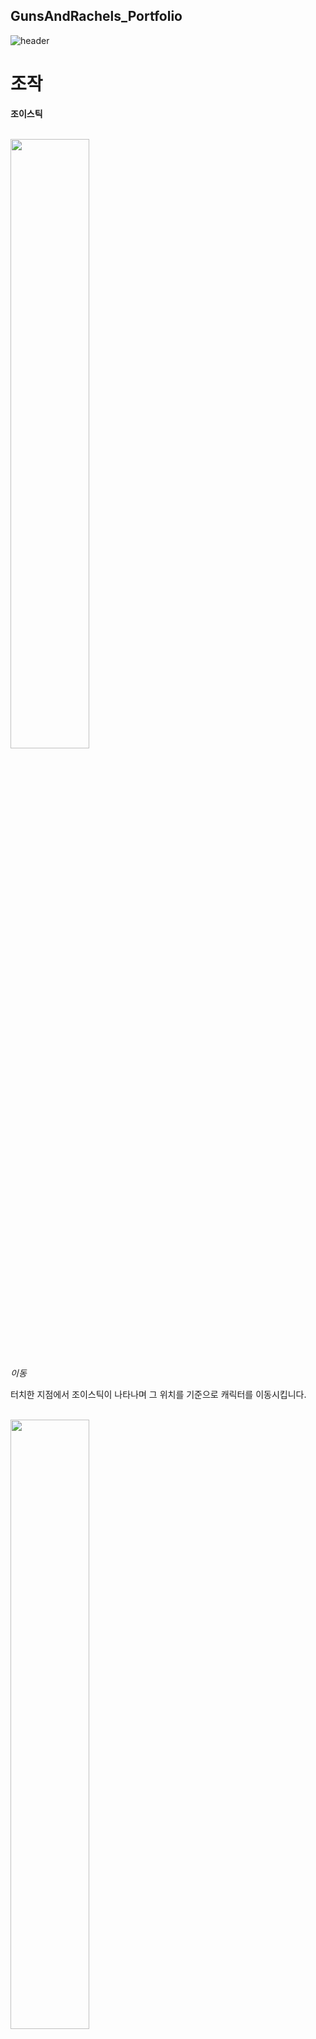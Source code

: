 ## GunsAndRachels_Portfolio

![header](https://capsule-render.vercel.app/api?type=rounded&color=auto&height=300&section=header&text=Hong's%20Portfolio&fontSize=90)

# 조작

**조이스틱**

  <br/>
<img src = "https://github.com/HSH12345/GunsAndRachels_Portfolio/assets/124248037/2aa0be08-fa9a-4e14-9ab4-4f59fef79f1f" width="50%" height="50%">

*이동*

터치한 지점에서 조이스틱이 나타나며 그 위치를 기준으로 캐릭터를 이동시킵니다.

  <br/>
<img src = "https://github.com/HSH12345/GunsAndRachels_Portfolio/assets/124248037/2dfe97f6-ae6b-4b7e-980a-91619f164a10" width="50%" height="50%">

*공격*

조이스틱의 중앙을 기반으로 터치된 위치를 계산하여 캐릭터와 총을 회전시키고 조이스틱이 터치되는 동안 해당 방향으로 탄환을 발사합니다.

  <br/>
<img src = "https://github.com/HSH12345/GunsAndRachels_Portfolio/assets/124248037/244ee2ba-b795-4f7e-9317-deab23fa2857" width="50%" height="50%">

*스킬*

각각 스킬 버튼은 타입을 가지며 해당 타입에 맞도록 작동합니다. 스킬 상단 빗금표시에서 터치를 해제하면 스킬을 취소합니다.


<br/><br/>
# 전투

<br/>
<img src = "https://github.com/HSH12345/GunsAndRachels_Portfolio/assets/124248037/0912fd66-ae4d-4c93-bf74-187c03a5e22b" width="50%" height="50%">

*총기 변경*

게임 내의 아이템을 획득하여 기본 총기를 변경할 수 있습니다. 이 때 총기에 따라 스킬, 탄환 모양, 공격속도, 공격력 공식 등이 다르게 적용됩니다.

<br/>
<img src = "https://github.com/HSH12345/GunsAndRachels_Portfolio/assets/124248037/550e88fc-88e0-4883-b5d6-e151752f58fc" width="50%" height="50%">
<img src = "https://github.com/HSH12345/GunsAndRachels_Portfolio/assets/124248037/8fc6736e-f1f1-4d43-b6e5-c5a7ae2fe799" width="50%" height="50%">
<img src = "https://github.com/HSH12345/GunsAndRachels_Portfolio/assets/124248037/5167eddd-e769-4b60-8ae8-408953442003" width="50%" height="50%">

*탄환*

총기 숙련도 레벨이 10, 20, 30일 때마다 탄환의 모양이 변경됩니다.

<br/><br/>
# 스킬

<br/>
<img src = "https://github.com/HSH12345/GunsAndRachels_Portfolio/assets/124248037/212f7f45-aa89-4f77-b6bf-fe49e0b49670" width="50%" height="50%">

*돌격소총 스킬 1*

플레이어를 중심으로 직선형 Skill Indicator를 활성화하여 해당 방향으로 진행하는 탄환형 스킬입니다.

<br/>
<img src = "https://github.com/HSH12345/GunsAndRachels_Portfolio/assets/124248037/af5e9839-33c4-4a07-9daa-0951cf2ea649" width="50%" height="50%">

*돌격소총 스킬 2*

버튼을 터치하여 즉시 사용되며 일정 시간동안 공격력을 증가시키는 버프형 스킬입니다.

<br/>
<img src = "https://github.com/HSH12345/GunsAndRachels_Portfolio/assets/124248037/90ffbd81-7b3b-4c0e-ba65-a5a56929d855" width="50%" height="50%">

*돌격소총 스킬 3*

플레이어를 중심으로 근거리 Skill Indicator를 활성화하여 캐릭터가 바라보는 방향으로 스킬이 생성되어 적을 타격합니다. 총 3회 타격하며 중복 타격 하지 않기 위해 HashSet을 사용합니다.

<br/>
<img src = "https://github.com/HSH12345/GunsAndRachels_Portfolio/assets/124248037/deaa660b-d0e5-453b-a874-25b70d131ab3" width="50%" height="50%">

*저격소총 스킬 1*

플레이어를 중심으로 직선형 Skill Indicator를 활성화하여 해당 방향으로 진행하는 탄환형 스킬입니다.

<br/>
<img src = "https://github.com/HSH12345/GunsAndRachels_Portfolio/assets/124248037/3c3e8106-690d-4489-8b84-b98d3244267e" width="50%" height="50%">

*저격소총 스킬 2*

플레이어를 중심으로 직선형 Skill Indicator를 활성화하여 해당 방향으로 스킬이 생성되며 Physics2D를 사용하여 특정 범위에 들어온 적을 타격합니다.

<br/>
<img src = "https://github.com/HSH12345/GunsAndRachels_Portfolio/assets/124248037/cf7c102a-28d4-473b-a037-7cab42fcac22" width="50%" height="50%">

*저격소총 스킬 3*

플레이어를 중심으로 원형 Skill Indicator를 활성화하여 지정된 위치에 스킬을 생성하여 해당 범위의 적에게 피해를 입힙니다.

<br/>
<img src = "https://github.com/HSH12345/GunsAndRachels_Portfolio/assets/124248037/81c3ef41-4ca6-459e-829f-539f58cbd073" width="50%" height="50%">

*샷건 스킬 1*

플레이어를 중심으로 직선형 Skill Indicator를 활성화하여 해당 방향으로 진행하는 탄환형 스킬입니다.

<br/>
<img src = "https://github.com/HSH12345/GunsAndRachels_Portfolio/assets/124248037/c52aa465-b35f-4452-a726-097355c064ab" width="50%" height="50%">

*샷건 스킬 2*

버튼을 터치하여 즉시 사용되며 일정 시간동안 공격속도를 증가시키는 버프형 스킬입니다.

<br/>
<img src = "https://github.com/HSH12345/GunsAndRachels_Portfolio/assets/124248037/ef1c6b73-ab90-46df-87a9-421bdfddf70f" width="50%" height="50%">

*샷건 스킬 3*

버튼을 터치하여 플레이어를 중심으로 적에게 피해를 주는 스킬을 생성합니다. 몬스터의 bool타입 변수값을 활용하여 특정 시간동안 중복 데미지를 입지 안도록합니다.

<br/>
<img src = "https://github.com/HSH12345/GunsAndRachels_Portfolio/assets/124248037/29ddfaa1-a66a-41e7-9759-6291197fe204" width="50%" height="50%">

*기관단총 스킬 1*

플레이어를 중심으로 직선형 Skill Indicator를 활성화하여 해당 방향으로 진행하는 탄환형 스킬입니다.

<br/>
<img src = "https://github.com/HSH12345/GunsAndRachels_Portfolio/assets/124248037/1f544bf3-f15a-463f-9b2a-b8282923c219" width="50%" height="50%">

*기관단총 스킬 2*

버튼을 터치하여 즉시 사용되며 일정 시간동안 치명타확률을 증가시키는 버프형 스킬입니다.

<br/>
<img src = "https://github.com/HSH12345/GunsAndRachels_Portfolio/assets/124248037/944e13f5-8ad3-4682-8cfd-969ae843f1d6" width="50%" height="50%">

*기관단총 스킬 3*

플레이어를 중심으로 원형 Skill Indicator를 활성화하여 지정된 위치에 스킬을 생성하여 해당 범위의 적에게 피해를 입힙니다.



<br/><br/>
# 총기 특수효과 (고대유물)

<br/>
<img src = "https://github.com/HSH12345/GunsAndRachels_Portfolio/assets/124248037/da17b4ab-7e5b-473b-ab78-e48e68e9325f" width="50%" height="50%">

*레이저 사이트*

기본 공격의 탄환 방향으로 LineRenderer를 사용하여 레이저 효과를 만듭니다.

<br/>
<img src = "https://github.com/HSH12345/GunsAndRachels_Portfolio/assets/124248037/e17fb25a-50b0-4c56-90e7-cea2b24bd328" width="50%" height="50%">

*대시 공격*

플레이어가 대시하는 동안 적과 충돌하면 적에게 피해를 입힙니다.

<br/>
<img src = "https://github.com/HSH12345/GunsAndRachels_Portfolio/assets/124248037/70c9a5fc-4723-4903-9b6b-0051881cb6f5" width="50%" height="50%">

*방어 탄환*

플레이어의 기본 공격 탄환이 적 탄환과 충돌하여 파괴합니다.

<br/>
<img src = "https://github.com/HSH12345/GunsAndRachels_Portfolio/assets/124248037/3372d74c-ca56-4efe-8175-94f35cc8acc0" width="50%" height="50%">

*독 탄환*

플레이어의 기본 공격 탄환이 적에게 적중할 시 중독효과를 만들어 지속적인 피해를 입힙니다.

<br/>
<img src = "https://github.com/HSH12345/GunsAndRachels_Portfolio/assets/124248037/94d64894-da96-49b4-b19b-4d6bb871358d" width="50%" height="50%">

*유탄발사기*

플레이어가 기본 공격을 하는 동안 유탄을 추가로 발사하여 적에게 피해를 입힙니다.

<br/><br/>
# 몬스터

<br/>
<img src = "https://github.com/HSH12345/GunsAndRachels_Portfolio/assets/124248037/e3095872-e3b0-4582-a9be-e9380dcf1d8f" width="50%" height="50%">

*길찾기*

모든 몬스터들은 A* 알고리즘을 활용하여 장애물을 피해 길찾기를 하며 이동합니다. 

<br/>
<img src = "https://github.com/HSH12345/GunsAndRachels_Portfolio/assets/124248037/fffd50f6-ea7e-4c1d-b8c2-eec7c177a052" width="50%" height="50%">
<img src = "https://github.com/HSH12345/GunsAndRachels_Portfolio/assets/124248037/9546ab6d-4d5c-41e7-b3b4-d7398074cbe1" width="50%" height="50%">
<img src = "https://github.com/HSH12345/GunsAndRachels_Portfolio/assets/124248037/fe06eb99-f356-4991-8f3e-8a51f282a1dc" width="50%" height="50%">

*근접 몬스터*

근접 몬스터는 플레이어와의 거리를 계산하여 특정 거리 이하에서는 이동속도가 빨라지며 공격 애니메이션이 실행됩니다. 

<br/>
<img src = "https://github.com/HSH12345/GunsAndRachels_Portfolio/assets/124248037/db0dac15-f52f-4be5-a8a9-23643e91af0e" width="50%" height="50%">
<img src = "https://github.com/HSH12345/GunsAndRachels_Portfolio/assets/124248037/d9b67829-3d38-4fb3-a445-96da9508ff7e" width="50%" height="50%">

*대시 몬스터*

대시 몬스터는 플레이어와의 거리를 계산하여 특정 거리 이하에서는 대시공격을 합니다. 공격 시 slash 이펙트 범위에 trigger collider를 생성하여 공격합니다.

<br/>
<img src = "https://github.com/HSH12345/GunsAndRachels_Portfolio/assets/124248037/75b03fb5-35bd-4c69-8f65-37cb5fa18458" width="50%" height="50%">
<img src = "https://github.com/HSH12345/GunsAndRachels_Portfolio/assets/124248037/9596ca4e-2696-4e30-8afb-08a9770fd06d" width="50%" height="50%">

*레이지 몬스터*

레이지 몬스터는 랜덤한 시간마다 분노상태가 되어 이동속도가 빨라지고 넉백을 무시합니다.

<br/>
<img src = "https://github.com/HSH12345/GunsAndRachels_Portfolio/assets/124248037/3a57d38e-5bbf-478a-b63a-e94bf73dd681" width="50%" height="50%">
<img src = "https://github.com/HSH12345/GunsAndRachels_Portfolio/assets/124248037/62e374bb-25d5-4504-9105-cf0936f94e31" width="50%" height="50%">
<img src = "https://github.com/HSH12345/GunsAndRachels_Portfolio/assets/124248037/cc71c28a-6851-405d-b095-9be3d6c2d250" width="50%" height="50%">

*원거리 몬스터*

원거리 몬스터는 플레이어와의 거리를 계산하여 특정 거리 이하에서는 탄환을 발사합니다. 특정 몬스터는 2가지 패턴의 원거리 공격을 합니다.

<br/>
<img src = "https://github.com/HSH12345/GunsAndRachels_Portfolio/assets/124248037/30fbdced-d2fc-4028-9d33-6255d080dbed" width="50%" height="50%">
<img src = "https://github.com/HSH12345/GunsAndRachels_Portfolio/assets/124248037/a774a922-b941-4e30-86c0-907ec3a04d5f" width="50%" height="50%">
<img src = "https://github.com/HSH12345/GunsAndRachels_Portfolio/assets/124248037/8748ff1e-227e-441f-88ce-f61e97e0c9ac" width="50%" height="50%">

*멀티샷 몬스터*

멀티샷 몬스터는 플레이어와의 거리를 계산하여 특정 거리 이하에서는 여러 갈래의 탄환을 발사합니다.

<br/>
<img src = "https://github.com/HSH12345/GunsAndRachels_Portfolio/assets/124248037/1bb0bb80-9d16-4533-a9d9-b736f919e262" width="50%" height="50%">
<img src = "https://github.com/HSH12345/GunsAndRachels_Portfolio/assets/124248037/b8e079bc-0864-4918-ae7d-db5bc8d1ca6b" width="50%" height="50%">
<img src = "https://github.com/HSH12345/GunsAndRachels_Portfolio/assets/124248037/3b0bcb12-6a22-4efe-9c26-dd429c5cf140" width="50%" height="50%">

*자폭 몬스터*

자폭 몬스터는 플레이어와의 거리를 계산하여 특정 거리 이하에서 플레이어에게 대시하여 자폭합니다.

<br/><br/><br/>
[구글 플레이 바로가기](https://play.google.com/store/apps/details?id=com.teamvizeon.gunsandrachels&hl=ko&gl=KR)

[앱스토어 바로가기](https://apps.apple.com/kr/app/%EA%B1%B4%EC%A6%88%EC%95%A4%EB%A0%88%EC%9D%B4%EC%B2%BC%EC%8A%A4/id6450149470)
